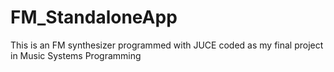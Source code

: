 # FM_StandaloneApp
This is an FM synthesizer programmed with JUCE coded as my final project in Music Systems Programming
